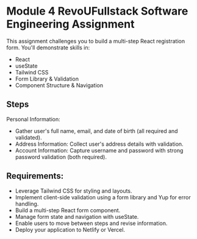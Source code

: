 
# Module 4 RevoUFullstack Software Engineering Assignment

This assignment challenges you to build a multi-step React registration form. You'll demonstrate skills in:
- React
- useState
- Tailwind CSS
- Form Library & Validation
- Component Structure & Navigation


## Steps

Personal Information:
- Gather user's full name, email, and date of birth (all required and validated).
- Address Information: Collect user's address details with validation.
- Account Information: Capture username and password with strong password validation (both required).


## Requirements:

- Leverage Tailwind CSS for styling and layouts.
- Implement client-side validation using a form library and Yup for error handling.
- Build a multi-step React form component.
- Manage form state and navigation with useState.
- Enable users to move between steps and revise information.
- Deploy your application to Netlify or Vercel.